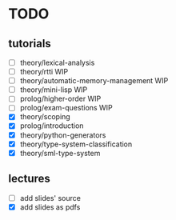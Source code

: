 # TODO

## tutorials

- [ ] theory/lexical-analysis
- [ ] theory/rtti WIP
- [ ] theory/automatic-memory-management WIP
- [ ] theory/mini-lisp WIP
- [ ] prolog/higher-order WIP
- [ ] prolog/exam-questions WIP
- [X] theory/scoping
- [X] prolog/introduction
- [X] theory/python-generators
- [X] theory/type-system-classification
- [X] theory/sml-type-system

## lectures

- [ ] add slides' source
- [X] add slides as pdfs
